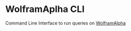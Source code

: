# WolframAplha CLI

Command Line Interface to run queries on [WolframAlpha](http://www.wolframaplha.com)